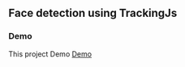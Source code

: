 ## Face detection using TrackingJs

### Demo
This project Demo [Demo](https://rahadkc.github.io/face-detection-js/)
